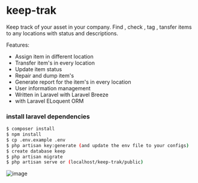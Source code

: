 # keep-trak

Keep track of your asset in your company. Find , check , tag , tansfer items to any locations with status and descriptions.

Features:

-   Assign item in different location
-   Transfer item's in every location
-   Update item status
-   Repair and dump item's
-   Generate report for the item's in every location
-   User information management
-   Written in Laravel with Laravel Breeze
-   with Laravel ELoquent ORM

### install laravel dependencies

```sh
$ composer install
$ npm install
$ cp .env.example .env
$ php artisan key:generate (and update the env file to your configs)
$ create database keep
$ php artisan migrate
$ php artisan serve or (localhost/keep-trak/public)
```

![image](https://user-images.githubusercontent.com/37282871/109977429-c6634580-7d37-11eb-9637-4b4e2dccf9d4.png)
